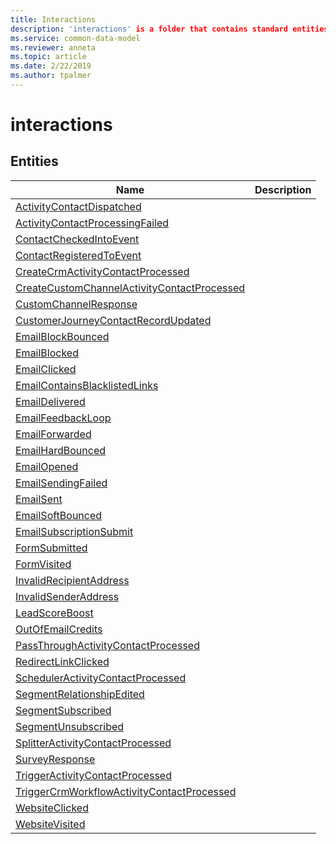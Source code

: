 ```yaml
---
title: Interactions
description: 'interactions' is a folder that contains standard entities related to the Common Data Model.
ms.service: common-data-model
ms.reviewer: anneta
ms.topic: article
ms.date: 2/22/2019
ms.author: tpalmer
---
```


# interactions


## Entities

|Name|Description|
|---|---|
|[ActivityContactDispatched](ActivityContactDispatched.md)|  |
|[ActivityContactProcessingFailed](ActivityContactProcessingFailed.md)|  |
|[ContactCheckedIntoEvent](ContactCheckedIntoEvent.md)|  |
|[ContactRegisteredToEvent](ContactRegisteredToEvent.md)|  |
|[CreateCrmActivityContactProcessed](CreateCrmActivityContactProcessed.md)|  |
|[CreateCustomChannelActivityContactProcessed](CreateCustomChannelActivityContactProcessed.md)|  |
|[CustomChannelResponse](CustomChannelResponse.md)|  |
|[CustomerJourneyContactRecordUpdated](CustomerJourneyContactRecordUpdated.md)|  |
|[EmailBlockBounced](EmailBlockBounced.md)|  |
|[EmailBlocked](EmailBlocked.md)|  |
|[EmailClicked](EmailClicked.md)|  |
|[EmailContainsBlacklistedLinks](EmailContainsBlacklistedLinks.md)|  |
|[EmailDelivered](EmailDelivered.md)|  |
|[EmailFeedbackLoop](EmailFeedbackLoop.md)|  |
|[EmailForwarded](EmailForwarded.md)|  |
|[EmailHardBounced](EmailHardBounced.md)|  |
|[EmailOpened](EmailOpened.md)|  |
|[EmailSendingFailed](EmailSendingFailed.md)|  |
|[EmailSent](EmailSent.md)|  |
|[EmailSoftBounced](EmailSoftBounced.md)|  |
|[EmailSubscriptionSubmit](EmailSubscriptionSubmit.md)|  |
|[FormSubmitted](FormSubmitted.md)|  |
|[FormVisited](FormVisited.md)|  |
|[InvalidRecipientAddress](InvalidRecipientAddress.md)|  |
|[InvalidSenderAddress](InvalidSenderAddress.md)|  |
|[LeadScoreBoost](LeadScoreBoost.md)|  |
|[OutOfEmailCredits](OutOfEmailCredits.md)|  |
|[PassThroughActivityContactProcessed](PassThroughActivityContactProcessed.md)|  |
|[RedirectLinkClicked](RedirectLinkClicked.md)|  |
|[SchedulerActivityContactProcessed](SchedulerActivityContactProcessed.md)|  |
|[SegmentRelationshipEdited](SegmentRelationshipEdited.md)|  |
|[SegmentSubscribed](SegmentSubscribed.md)|  |
|[SegmentUnsubscribed](SegmentUnsubscribed.md)|  |
|[SplitterActivityContactProcessed](SplitterActivityContactProcessed.md)|  |
|[SurveyResponse](SurveyResponse.md)|  |
|[TriggerActivityContactProcessed](TriggerActivityContactProcessed.md)|  |
|[TriggerCrmWorkflowActivityContactProcessed](TriggerCrmWorkflowActivityContactProcessed.md)|  |
|[WebsiteClicked](WebsiteClicked.md)|  |
|[WebsiteVisited](WebsiteVisited.md)|  |
